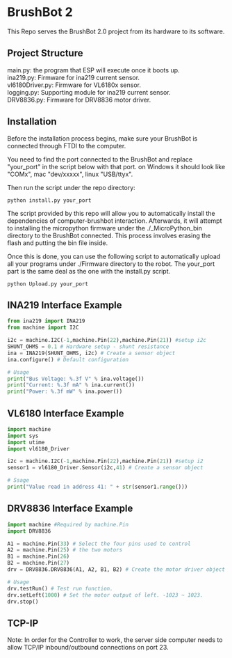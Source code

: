 # BrushBot 2

This Repo serves the BrushBot 2.0 project from its hardware to its software.

## Project Structure
main.py: the program that ESP will execute once it boots up.\
ina219.py: Firmware for ina219 current sensor.\
vl6180Driver.py: Firmware for VL6180x sensor.\
logging.py: Supporting module for ina219 current sensor.\
DRV8836.py: Firmware for DRV8836 motor driver.

## Installation
Before the installation process begins, make sure your BrushBot is connected through FTDI to the computer.

You need to find the port connected to the BrushBot and replace "your_port" in the script below with that port. on Windows it should look like "COMx", mac "dev/xxxxx", linux "USB/ttyx".

Then run the script under the repo directory:

    python install.py your_port

The script provided by this repo will allow you to automatically install the dependencies of computer-brushbot interaction. Afterwards, it will attempt to installing the micropython firmware under the ./_MicroPython_bin directory to the BrushBot connected. This process involves erasing the flash and putting the bin file inside.

Once this is done, you can use the following script to automatically upload all your programs under ./Firmware directory to the robot. The your_port part is the same deal as the one with the install.py script.

    python Upload.py your_port



## INA219 Interface Example

```python
from ina219 import INA219
from machine import I2C

i2c = machine.I2C(-1,machine.Pin(22),machine.Pin(21)) #setup i2c
SHUNT_OHMS = 0.1 # Hardware setup - shunt resistance
ina = INA219(SHUNT_OHMS, i2c) # Create a sensor object
ina.configure() # Default configuration

# Usage
print("Bus Voltage: %.3f V" % ina.voltage())
print("Current: %.3f mA" % ina.current())
print("Power: %.3f mW" % ina.power())
```

## VL6180 Interface Example

```python
import machine
import sys
import utime
import vl6180_Driver

i2c = machine.I2C(-1,machine.Pin(22),machine.Pin(21)) #setup i2
sensor1 = vl6180_Driver.Sensor(i2c,41) # Create a sensor object

# Ssage
print("Value read in address 41: " + str(sensor1.range()))
```


## DRV8836 Interface Example

```python
import machine #Required by machine.Pin
import DRV8836

A1 = machine.Pin(33) # Select the four pins used to control
A2 = machine.Pin(25) # the two motors
B1 = machine.Pin(26)
B2 = machine.Pin(27)
drv = DRV8836.DRV8836(A1, A2, B1, B2) # Create the motor driver object

# Usage
drv.testRun() # Test run function.
drv.setLeft(1000) # Set the motor output of left. -1023 ~ 1023.
drv.stop()
```

## TCP-IP
Note: In order for the Controller to work, the server side computer needs to allow TCP/IP inbound/outbound connections on port 23.